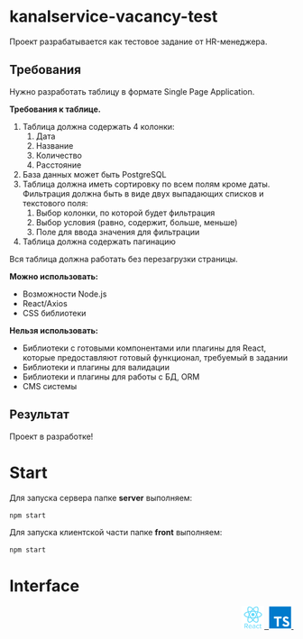# kanalservice-vacancy-test

Проект разрабатывается как тестовое задание от HR-менеджера.

## Требования

Нужно разработать таблицу в формате Single Page Application.

**Требования к таблице.**

1. Таблица должна содержать 4 колонки:
    1. Дата
    2. Название
    3. Количество
    4. Расстояние
2. База данных может быть PostgreSQL
3. Таблица должна иметь сортировку по всем полям кроме даты. Фильтрация должна быть в виде двух выпадающих списков и текстового поля:
    1. Выбор колонки, по которой будет фильтрация
    2. Выбор условия (равно, содержит, больше, меньше)
    3. Поле для ввода значения для фильтрации
4. Таблица должна содержать пагинацию

Вся таблица должна работать без перезагрузки страницы.

**Можно использовать:**

- Возможности Node.js
- React/Axios
- CSS библиотеки

**Нельзя использовать:**

- Библиотеки с готовыми компонентами или плагины для React, которые предоставляют готовый функционал, требуемый в задании
- Библиотеки и плагины для валидации
- Библиотеки и плагины для работы с БД, ORM
- CMS системы

## Результат

Проект в разработке!

# Start

Для запуска сервера папке **server** выполняем:
```bash
npm start
```
Для запуска клиентской части папке **front** выполняем:
```bash
npm start
```

# Interface
<!-- <p align="center"><img src="https://i.ibb.co/g3WfwTD/preview-project.gif" alt="ReviewProject" border="0"></p> -->

<div align="right">
  <a href="https://reactjs.org/">
    <img src="https://github.com/devicons/devicon/blob/master/icons/react/react-original-wordmark.svg" title="React" alt="React" width="40" height="40"/>&nbsp;
  </a>
  <a href="https://www.typescriptlang.org/">    
    <img src="https://github.com/devicons/devicon/blob/master/icons/typescript/typescript-plain.svg" title="TypeScript" alt="TypeScript" width="40" height="40"/>&nbsp;
  </a>
</div>
